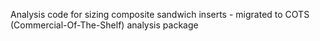 Analysis code for sizing composite sandwich inserts - migrated to COTS (Commercial-Of-The-Shelf) analysis package